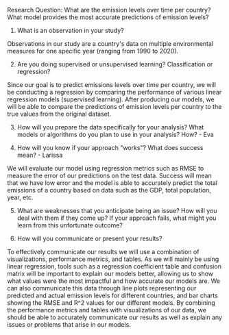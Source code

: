 Research Question: What are the emission levels over time per country? What model provides the most accurate predictions of emission levels? 

1. What is an observation in your study?

Observations in our study are a country's data on multiple environmental measures for one specific year (ranging from 1990 to 2020). 

2. Are you doing supervised or unsupervised learning? Classification or regression?

Since our goal is to predict emissions levels over time per country, we will be conducting a regression by comparing the performance of various linear regression models (supervised learning). After producing our models, we will be able to compare the predictions of emission levels per country to the true values from the original dataset. 

3. How will you prepare the data specifically for your analysis? What models or algorithms do you plan to use in your analysis? How? - Eva

4. How will you know if your approach "works"? What does success mean? - Larissa

We will evaluate our model using regression metrics such as RMSE to measure the error of our predictions on the test data. Success will mean that we have low error and the model is able to accurately predict the total emissions of a country based on data such as the GDP, total population, year, etc.

5. What are weaknesses that you anticipate being an issue? How will you deal with them if they come up? If your approach fails, what might you learn from this unfortunate outcome?

6. How will you communicate or present your results?
   
To effectively communicate our results we will use a combination of visualizations, performance metrics, and tables. As we will mainly be using linear regression, tools such as a regression coefficient table and confusion matrix will be important to explain our models better, allowing us to show what values were the most impactful and how accurate our models are. We can also communicate this data through line plots representing our predicted and actual emission levels for different countries, and bar charts showing the RMSE and R^2 values for our different models. By combining the performance metrics and tables with visualizations of our data, we should be able to accurately communicate our results as well as explain any issues or problems that arise in our models.

